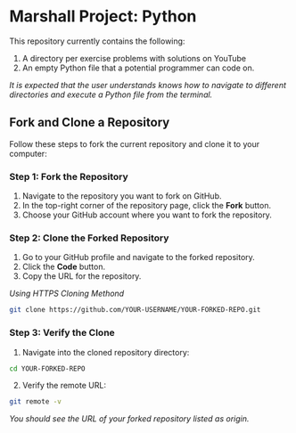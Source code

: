 # Marshall Project: Python

This repository currently contains the following:

1. A directory per exercise problems with solutions on YouTube
2. An empty Python file that a potential programmer can code on.

_It is expected that the user understands knows how to navigate to different directories and execute a Python file from the terminal._

## Fork and Clone a Repository

Follow these steps to fork the current repository and clone it to your computer:

### Step 1: Fork the Repository

1. Navigate to the repository you want to fork on GitHub.
2. In the top-right corner of the repository page, click the **Fork** button.
3. Choose your GitHub account where you want to fork the repository.

### Step 2: Clone the Forked Repository

1. Go to your GitHub profile and navigate to the forked repository.
2. Click the **Code** button.
3. Copy the URL for the repository.

_Using HTTPS Cloning Methond_

```sh
git clone https://github.com/YOUR-USERNAME/YOUR-FORKED-REPO.git
```

### Step 3: Verify the Clone

1. Navigate into the cloned repository directory:
```sh
cd YOUR-FORKED-REPO
```

2. Verify the remote URL:
```sh
git remote -v
```

_You should see the URL of your forked repository listed as origin._
